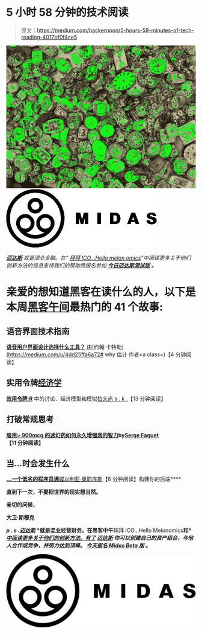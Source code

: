 # 5 小时 58 分钟的技术阅读

> 原文：<https://medium.com/hackernoon/5-hours-58-minutes-of-tech-reading-4017bf0f4ce5>

[![](img/9db9866701eee79aa4acbd84c63afc02.png)](http://bit.ly/2L63wt2)[![](img/f990886e570f3332e32ddd09c79aae80.png)](http://bit.ly/2L63wt2)

[***迈达斯***](http://bit.ly/2Aqh9OI) *就是混业金融。在“* [*拜拜 ICO…Hello melon omics*](https://bit.ly/2Ldyrng)*”中阅读更多关于他们创新方法的信息支持我们的赞助商报名参加* [***今日迈达斯测试版***](http://bit.ly/2L63wt2) ***。***

# 亲爱的想知道黑客在读什么的人，以下是本周[黑客午间](http://hackernoon.com)最热门的 41 个故事:

## 语音界面技术指南

[**语音用户界面设计选择什么工具？**](https://hackernoon.com/what-tool-to-chose-for-voice-user-interface-design-b4122f657e44) 由[约翰·卡特勒](https://medium.com/u/4dd25ffa6a72# why 估计</strong> </a>作者<a class=)【4 分钟阅读】

## 实用令牌[经济学](https://hackernoon.com/tagged/economics)

[**效用令牌:R**](https://hackernoon.com/utility-tokens-discussion-economic-model-and-simulation-in-r-798c0ff3d26c) 中的讨论、经济模型和模拟[拉夫尚 s . k .](https://medium.com/u/38f590c010f0?source=post_page-----4017bf0f4ce5--------------------------------)【13 分钟阅读】

## 打破常规思考

[**服用> 900mcg 的迷幻药如何永久增强我的智力**](https://hackernoon.com/how-taking-900mcg-of-lsd-permanently-accelerated-my-personal-growth-52935c848f9c)**by[Serge Faguet](https://medium.com/u/34e1fb20612b?source=post_page-----4017bf0f4ce5--------------------------------)【11 分钟阅读】**

## **当…时会发生什么**

**[**…一个低劣的程序员通过**](https://hackernoon.com/what-happens-when-a-shitty-coder-builds-your-backend-4cb0a57ff6ef)**[以利亚·奥耶库勒](https://medium.com/u/6be04c8c8f42?source=post_page-----4017bf0f4ce5--------------------------------)【6 分钟阅读】构建你的后端****

**直到下一次，不要把世界的现实想当然。**

**亲切的问候，**

**大卫·斯穆克**

*****p . s .***[***迈达斯***](http://bit.ly/2Aqh9OI) *就是混业经营财务。在黑客中午**拜拜 ICO…Hello Melonomics**和* [*中阅读更多关于他们的创新方法。有了*](https://bit.ly/2O2kENg) [*迈达斯*](http://bit.ly/2Aqh9OI) *你可以创建自己的资产组合，与他人合作或竞争，并努力达到顶峰。* [***今天报名 Midas Beta 版***](http://bit.ly/2L63wt2) ***。*****

**[![](img/72699080937733e869c5538a58e42dc2.png)](http://bit.ly/2L63wt2)**